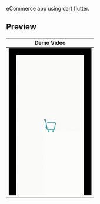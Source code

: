 eCommerce app using dart flutter.

## Preview

| Demo Video |
| ------------------ | 
| <img src="./preview/preview.gif" height="400" alt="Screenshot"/>  |
